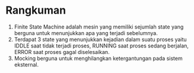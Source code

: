 # Rangkuman

1. Finite State Machine adalah mesin yang memiliki sejumlah state yang berguna untuk menunjukkan apa yang terjadi sebelumnya.
2. Terdapat 3 state yang menunjukkan kejadian dalam suatu proses yaitu IDDLE saat tidak terjadi proses, RUNNING saat proses sedang berjalan, ERROR saat proses gagal diselesaikan.
3. Mocking berguna untuk menghilangkan ketergantungan pada sistem eksternal.
